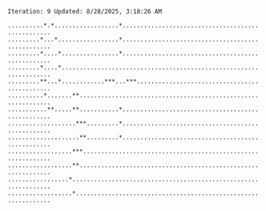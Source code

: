 `Iteration: 9 Updated: 8/28/2025, 3:18:26 AM`
<!-- GOL_START -->
`..........*.*..................*..................................................`</br>
`.........*...*.................*..................................................`</br>
`.........*....*................*..................................................`</br>
`.........*....*...................................................................`</br>
`.........**...*............***...***..............................................`</br>
`..........*.......**..............................................................`</br>
`...........**.....**...........*..................................................`</br>
`...................***.........*..................................................`</br>
`....................**.........*..................................................`</br>
`..................***.............................................................`</br>
`..................**..............................................................`</br>
`.................*................................................................`</br>
`..................*...............................................................`</br>
<!-- GOL_END -->
